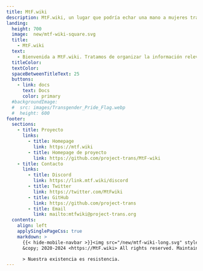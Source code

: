 ```yaml
---
title: MtF.wiki
description: MtF.wiki, un lugar que podría echar una mano a mujeres trans y personas transfemininas
landing:
  height: 700
  image:  new/mtf-wiki-square.svg
  title:
    - MtF.wiki
  text:
    - Bienvenida a MtF.wiki. Tratamos de organizar la información relevante de transfeminidad para daros mejor ayuda ^_^
  titleColor:
  textColor:
  spaceBetweenTitleText: 25
  buttons:
    - link: docs
      text: Docs
      color: primary
  #backgroundImage:
  #  src: images/Transgender_Pride_Flag.webp
  #  height: 600
footer:
  sections:
    - title: Proyecto
      links:
        - title: Homepage
          link: https://mtf.wiki
        - title: Homepage de proyecto
          link: https://github.com/project-trans/MtF-wiki
    - title: Contacto
      links:
        - title: Discord
          link: https://link.mtf.wiki/discord
        - title: Twitter
          link: https://twitter.com/MtFwiki
        - title: GitHub
          link: https://github.com/project-trans
        - title: Email
          link: mailto:mtfwiki@project-trans.org
  contents:
    align: left
    applySinglePageCss: true
    markdown: >
      {{< hide-mobile-navbar >}}<img src="/new/mtf-wiki-long.svg" style="height:0.77em;display:inline;vertical-align:baseline;background-color:none;border:none;"/>
      &copy; 2020-2024 <https://MtF.wiki> All rights reserved. Maintained by {{< project-trans >}}

      > Nuestra existencia es resistencia.
---
```

